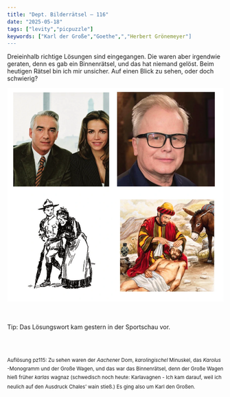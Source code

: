 ```yaml
---
title: "Dept. Bilderrätsel – 116"
date: "2025-05-18"
tags: ["levity","picpuzzle"]
keywords: ["Karl der Große","Goethe",","Herbert Grönemeyer"]
---
```

Dreieinhalb richtige Lösungen sind eingegangen. Die waren aber irgendwie geraten, denn es gab ein Binnenrätsel, und das hat niemand gelöst. Beim heutigen Rätsel bin ich mir unsicher. Auf einen Blick zu sehen, oder doch schwierig?
 <br/>

<img  src="/assets/img/picpuzzle/picpuzzle116.webp" alt="Bilderrätsel116">

<br/>
<br/>
<br/>

Tip: Das Lösungswort kam gestern in der Sportschau vor.

<br/>
<br/>

<sup>Auflösung pz115: Zu sehen waren der <i>Aachen</i>er Dom, <i>karolingischel</i> Minuskel, das <i>Karolus</i> -Monogramm und der Große Wagen, und das war das Binnenrätsel, denn der Große Wagen hieß früher <i>karlas</i> wagnaz (schwedisch noch heute: Karlavagnen - Ich kam darauf, weil ich neulich auf den Ausdruck Chales’ wain stieß.) Es ging also um Karl den Großen.
<sup>

